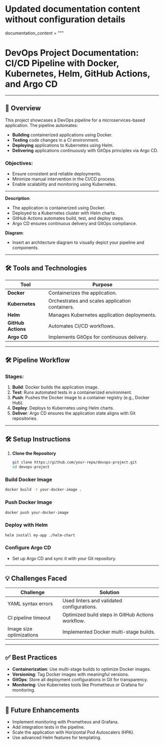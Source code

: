 # Updated documentation content without configuration details

documentation_content = """
# DevOps Project Documentation: CI/CD Pipeline with Docker, Kubernetes, Helm, GitHub Actions, and Argo CD
---

## 📌 Overview
This project showcases a DevOps pipeline for a microservices-based application. The pipeline automates:
- **Building** containerized applications using Docker.
- **Testing** code changes in a CI environment.
- **Deploying** applications to Kubernetes using Helm.
- **Delivering** applications continuously with GitOps principles via Argo CD.

### Objectives:
- Ensure consistent and reliable deployments.
- Minimize manual intervention in the CI/CD process.
- Enable scalability and monitoring using Kubernetes.

---


**Description**:
- The application is containerized using Docker.
- Deployed to a Kubernetes cluster with Helm charts.
- GitHub Actions automates build, test, and deploy steps.
- Argo CD ensures continuous delivery and GitOps compliance.

**Diagram**:
- Insert an architecture diagram to visually depict your pipeline and components.

---

## 🛠️ Tools and Technologies
| **Tool**       | **Purpose**                                         |
|-----------------|-----------------------------------------------------|
| **Docker**      | Containerizes the application.                     |
| **Kubernetes**  | Orchestrates and scales application containers.    |
| **Helm**        | Manages Kubernetes application deployments.        |
| **GitHub Actions** | Automates CI/CD workflows.                       |
| **Argo CD**     | Implements GitOps for continuous delivery.         |

---

## 🛠️ Pipeline Workflow
### Stages:
1. **Build**: Docker builds the application image.
2. **Test**: Runs automated tests in a containerized environment.
3. **Push**: Pushes the Docker image to a container registry (e.g., Docker Hub).
4. **Deploy**: Deploys to Kubernetes using Helm charts.
5. **Deliver**: Argo CD ensures the application state aligns with Git repositories.

---

## 🛠️ Setup Instructions
1. **Clone the Repository**
   ```bash
   git clone https://github.com/your-repo/devops-project.git
   cd devops-project
### Build Docker Image
```bash
docker build -t your-docker-image .
```

### Push Docker Image
```bash
docker push your-docker-image
```

### Deploy with Helm
```bash
helm install my-app ./helm-chart
```

### Configure Argo CD
- Set up Argo CD and sync it with your Git repository.

---

## 💡 Challenges Faced

| **Challenge**             | **Solution**                                      |
|---------------------------|--------------------------------------------------|
| YAML syntax errors        | Used linters and validated configurations.       |
| CI pipeline timeout       | Optimized build steps in GitHub Actions workflow.|
| Image size optimizations  | Implemented Docker multi-stage builds.           |

---

## ✅ Best Practices

- **Containerization**: Use multi-stage builds to optimize Docker images.
- **Versioning**: Tag Docker images with meaningful versions.
- **GitOps**: Store all deployment configurations in Git for transparency.
- **Monitoring**: Use Kubernetes tools like Prometheus or Grafana for monitoring.

---

## 🚀 Future Enhancements

- Implement monitoring with Prometheus and Grafana.
- Add integration tests in the pipeline.
- Scale the application with Horizontal Pod Autoscalers (HPA).
- Use advanced Helm features for templating.
